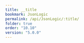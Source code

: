 ```yaml
---
title: __title
bookmark: JsonLogic
permalink: /api/JsonLogic/:title/
folder: true
order: "10.10"
version: "5.0.0"
---
```

